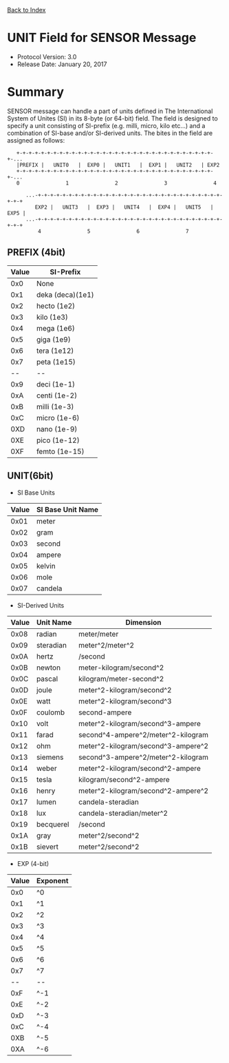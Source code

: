[Back to Index](/Documents/Protocol/index.md)

UNIT Field for SENSOR Message
=============================

- Protocol Version: 3.0
- Release Date: January 20, 2017

Summary
=======

SENSOR message can handle a part of units defined in The International System
of Unites (SI) in its 8-byte (or 64-bit) field. The field is designed to
specify a unit consisting of SI-prefix (e.g. milli, micro, kilo etc...) and
a combination of SI-base and/or SI-derived units. The bites in the field are
assigned as follows:

~~~~
   +-+-+-+-+-+-+-+-+-+-+-+-+-+-+-+-+-+-+-+-+-+-+-+-+-+-+-+-+-+-+-+-+-...
   |PREFIX |   UNIT0   |  EXP0 |   UNIT1   |  EXP1 |   UNIT2   | EXP2
   +-+-+-+-+-+-+-+-+-+-+-+-+-+-+-+-+-+-+-+-+-+-+-+-+-+-+-+-+-+-+-+-+-...
   0               1               2               3               4 
  
      ...-+-+-+-+-+-+-+-+-+-+-+-+-+-+-+-+-+-+-+-+-+-+-+-+-+-+-+-+-+-+-+-+-+
         EXP2 |   UNIT3   |  EXP3 |   UNIT4   |  EXP4 |   UNIT5   |  EXP5 |
      ...-+-+-+-+-+-+-+-+-+-+-+-+-+-+-+-+-+-+-+-+-+-+-+-+-+-+-+-+-+-+-+-+-+
          4               5               6               7
~~~~

PREFIX (4bit)
-------------

 Value        | SI-Prefix
--------------|-----------------
 0x0          | None
 0x1          | deka (deca)(1e1)
 0x2          | hecto (1e2)
 0x3          | kilo (1e3)
 0x4          | mega (1e6)
 0x5          | giga (1e9)
 0x6          | tera (1e12)
 0x7          | peta (1e15)
 --           | --
 0x9          | deci (1e-1)
 0xA          | centi (1e-2)
 0xB          | milli (1e-3)
 0xC          | micro (1e-6)
 0XD          | nano (1e-9)
 0XE          | pico (1e-12)
 0XF          | femto (1e-15)

UNIT(6bit)
----------

- SI Base Units

 Value        | SI Base Unit Name
--------------|-------------------
 0x01         | meter
 0x02         | gram
 0x03         | second
 0x04         | ampere
 0x05         | kelvin
 0x06         | mole
 0x07         | candela


- SI-Derived Units

 Value        | Unit Name       | Dimension
--------------|-----------------|---------------------------
 0x08         | radian          | meter/meter
 0x09         | steradian       | meter^2/meter^2
 0x0A         | hertz           | /second
 0x0B         | newton          | meter-kilogram/second^2
 0x0C         | pascal          | kilogram/meter-second^2
 0x0D         | joule           | meter^2-kilogram/second^2
 0x0E         | watt            | meter^2-kilogram/second^3
 0x0F         | coulomb         | second-ampere
 0x10         | volt            | meter^2-kilogram/second^3-ampere
 0x11         | farad           | second^4-ampere^2/meter^2-kilogram
 0x12         | ohm             | meter^2-kilogram/second^3-ampere^2
 0x13         | siemens         | second^3-ampere^2/meter^2-kilogram
 0x14         | weber           | meter^2-kilogram/second^2-ampere
 0x15         | tesla           | kilogram/second^2-ampere
 0x16         | henry           | meter^2-kilogram/second^2-ampere^2
 0x17         | lumen           | candela-steradian
 0x18         | lux             | candela-steradian/meter^2
 0x19         | becquerel       | /second
 0x1A         | gray            | meter^2/second^2
 0x1B         | sievert         | meter^2/second^2

- EXP (4-bit)

 Value        | Exponent
--------------|---------------
 0x0          | ^0
 0x1          | ^1
 0x2          | ^2
 0x3          | ^3
 0x4          | ^4
 0x5          | ^5
 0x6          | ^6
 0x7          | ^7
 --           | --
 0xF          | ^-1
 0xE          | ^-2
 0xD          | ^-3
 0xC          | ^-4
 0XB          | ^-5
 0XA          | ^-6
